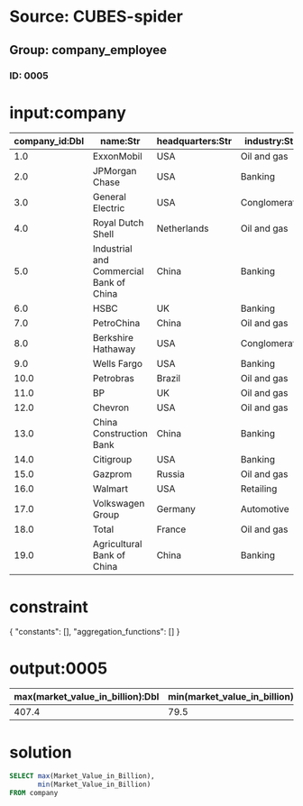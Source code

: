 # Source: CUBES-spider
## Group: company_employee
### ID: 0005

# input:company

| company_id:Dbl | name:Str | headquarters:Str | industry:Str | sales_in_billion:Dbl | profits_in_billion:Dbl | assets_in_billion:Dbl | market_value_in_billion:Dbl |
|---|---|---|---|---|---|---|---|
| 1.0 | ExxonMobil | USA | Oil and gas | 433.5 | 41.1 | 331.1 | 407.4 |
| 2.0 | JPMorgan Chase | USA | Banking | 110.8 | 19.0 | 2265.8 | 170.1 |
| 3.0 | General Electric | USA | Conglomerate | 147.3 | 14.2 | 717.2 | 213.7 |
| 4.0 | Royal Dutch Shell | Netherlands | Oil and gas | 470.2 | 30.9 | 340.5 | 227.6 |
| 5.0 | Industrial and Commercial Bank of China | China | Banking | 82.6 | 25.1 | 2039.1 | 237.4 |
| 6.0 | HSBC | UK | Banking | 102.0 | 16.2 | 2550.0 | 164.3 |
| 7.0 | PetroChina | China | Oil and gas | 310.1 | 20.6 | 304.7 | 294.7 |
| 8.0 | Berkshire Hathaway | USA | Conglomerate | 143.7 | 10.3 | 392.6 | 202.2 |
| 9.0 | Wells Fargo | USA | Banking | 87.6 | 15.9 | 1313.9 | 178.7 |
| 10.0 | Petrobras | Brazil | Oil and gas | 145.9 | 20.1 | 319.4 | 180.0 |
| 11.0 | BP | UK | Oil and gas | 375.5 | 25.7 | 292.5 | 147.4 |
| 12.0 | Chevron | USA | Oil and gas | 236.3 | 26.9 | 209.5 | 218.0 |
| 13.0 | China Construction Bank | China | Banking | 68.7 | 20.5 | 1637.8 | 201.9 |
| 14.0 | Citigroup | USA | Banking | 102.6 | 11.1 | 1873.9 | 107.5 |
| 15.0 | Gazprom | Russia | Oil and gas | 117.6 | 31.7 | 302.6 | 159.8 |
| 16.0 | Walmart | USA | Retailing | 447.0 | 15.7 | 193.4 | 208.4 |
| 17.0 | Volkswagen Group | Germany | Automotive | 221.9 | 21.5 | 328.7 | 79.5 |
| 18.0 | Total | France | Oil and gas | 216.2 | 15.9 | 213.0 | 132.4 |
| 19.0 | Agricultural Bank of China | China | Banking | 62.4 | 14.4 | 1563.9 | 154.8 |

# constraint

{
  "constants": [],
  "aggregation_functions": []
}

# output:0005

| max(market_value_in_billion):Dbl | min(market_value_in_billion):Dbl |
|---|---|
| 407.4 | 79.5 |

# solution

```sql
SELECT max(Market_Value_in_Billion),
       min(Market_Value_in_Billion)
FROM company
```
